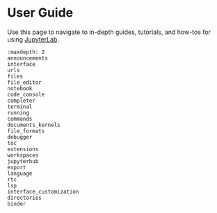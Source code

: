 # User Guide

Use this page to navigate to in-depth guides, tutorials, and how-tos for using [JupyterLab](https://jupyterlab.readthedocs.io/en/stable/).

```{toctree}
:maxdepth: 2
announcements
interface
urls
files
file_editor
notebook
code_console
completer
terminal
running
commands
documents_kernels
file_formats
debugger
toc
extensions
workspaces
jupyterhub
export
language
rtc
lsp
interface_customization
directories
binder
```
